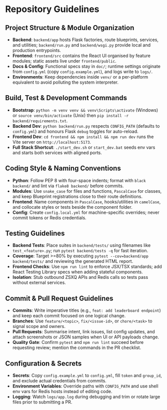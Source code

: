 # Repository Guidelines

## Project Structure & Module Organization
- **Backend**: `backend/app` hosts Flask factories, route blueprints, services, and utilities; `backend/run.py` and `backend/wsgi.py` provide local and production entrypoints.
- **Frontend**: `frontend/src` contains the React UI organised by feature modules; static assets live under `frontend/public`.
- **Docs & Config**: Functional specs stay in `doc/`; runtime settings originate from `config.yml` (copy `config.example.yml`), and logs write to `logs/`.
- **Environments**: Keep dependencies inside `venv/` or a per-platform equivalent to avoid polluting the system interpreter.

## Build, Test & Development Commands
- **Bootstrap**: `python -m venv venv && venv\Scripts\activate` (Windows) or `source venv/bin/activate` (Unix) then `pip install -r backend/requirements.txt`.
- **Backend Dev**: `python backend/run.py` respects `CONFIG_PATH` (defaults to `config.yml`) and honours Flask `debug` toggles for auto-reload.
- **Frontend Dev**: `cd frontend && npm install && npm run dev` runs the Vite server on `http://localhost:5173`.
- **Full Stack Shortcut**: `./start_dev.sh` or `start_dev.bat` seeds env vars and starts both services with aligned ports.

## Coding Style & Naming Conventions
- **Python**: Follow PEP 8 with four-space indents; format with `black backend/` and lint via `flake8 backend/` before commits.
- **Modules**: Use `snake_case` for files and functions, `PascalCase` for classes, and keep Blueprint registrations close to their route definitions.
- **Frontend**: Name components in `PascalCase`, hooks/utilities in `camelCase`, and collocate styles or tests beside the component folder.
- **Config**: Create `config.local.yml` for machine-specific overrides; never commit tokens or Redis credentials.

## Testing Guidelines
- **Backend Tests**: Place suites in `backend/tests/` using filenames like `test_<feature>.py`; run `pytest backend/tests -q` for fast iteration.
- **Coverage**: Target >=80% by executing `pytest --cov=backend/app backend/tests/` and reviewing the generated HTML report.
- **Frontend Checks**: Use `npm run lint` to enforce JSX/TSX standards; add React Testing Library specs when adding stateful components.
- **Isolation**: Stub outbound ZSXQ APIs and Redis calls so tests pass without external services.

## Commit & Pull Request Guidelines
- **Commits**: Write imperative titles (e.g., `feat: add leaderboard endpoint`) and keep each commit focused on one logical change.
- **Branches**: Use `feature/<topic>`, `fix/<issue-id>`, or `chore/<task>` to signal scope and owners.
- **Pull Requests**: Summarise intent, link issues, list config updates, and attach screenshots or JSON samples when UI or API payloads change.
- **Quality Gate**: Confirm `pytest` and `npm run lint` succeed before requesting review; mention the commands in the PR checklist.

## Configuration & Secrets
- **Secrets**: Copy `config.example.yml` to `config.yml`, fill `token` and `group_id`, and exclude actual credentials from commits.
- **Environment Variables**: Override paths with `CONFIG_PATH` and use shell env vars for Redis hosts instead of editing code.
- **Logging**: Watch `logs/app.log` during debugging and trim or rotate large files prior to submitting a PR.
